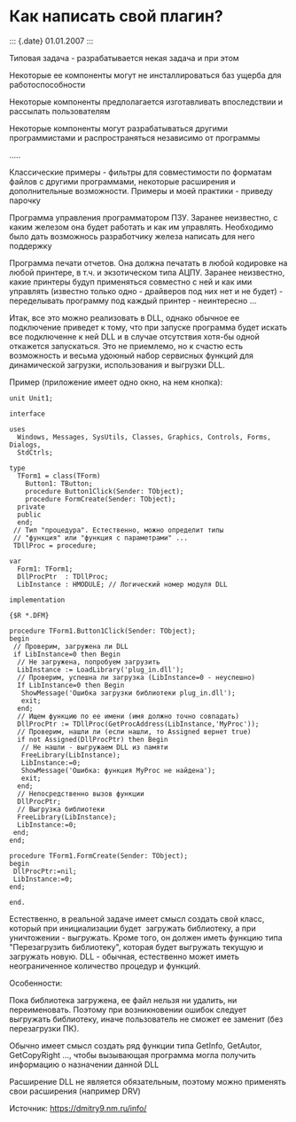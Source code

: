Как написать свой плагин?
=========================

::: {.date}
01.01.2007
:::

Типовая задача - разрабатывается некая задача и при этом

Некоторые ее компоненты могут не инсталлироваться баз ущерба для
работоспособности

Некоторые компоненты предполагается изготавливать впоследствии и
рассылать пользователям

Некоторые компоненты могут разрабатываться другими программистами и
распространяться независимо от программы

\.....

Классические примеры - фильтры для совместимости по форматам файлов с
другими программами, некоторые расширения и дополнительные возможности.
Примеры и моей практики - приведу парочку

Программа управления программатором ПЗУ. Заранее неизвестно, с каким
железом она будет работать и как им управлять. Необходимо было дать
возможнось разработчику железа написать для него поддержку

Программа печати отчетов. Она должна печатать в любой кодировке на любой
принтере, в т.ч. и экзотическом типа АЦПУ. Заранее неизвестно, какие
принтеры будуп применяться совместно с ней и как ими управлять (известно
только одно - драйверов под них нет и не будет) - переделывать программу
под каждый принтер - неинтересно \...

Итак, все это можно реализовать в DLL, однако обычное ее подключение
приведет к тому, что при запуске программа будет искать все подключенне
к ней DLL и в случае отсутствия хотя-бы одной откажется запускаться. Это
не приемлемо, но к счастю есть возможность и весьма удоюный набор
сервисных функций для динамической загрузки, использования и выгрузки
DLL.

Пример (приложение имеет одно окно, на нем кнопка):

    unit Unit1;
     
    interface
     
    uses
      Windows, Messages, SysUtils, Classes, Graphics, Controls, Forms, Dialogs,
      StdCtrls;
     
    type
      TForm1 = class(TForm)
        Button1: TButton;
        procedure Button1Click(Sender: TObject);
        procedure FormCreate(Sender: TObject);
      private
      public
      end;
     // Тип "процедура". Естественно, можно определит типы
     // "функция" или "функция с параметрами" ...
     TDllProc = procedure;
     
    var
      Form1: TForm1;
      DllProcPtr  : TDllProc;
      LibInstance : HMODULE; // Логический номер модуля DLL
     
    implementation
     
    {$R *.DFM}
     
    procedure TForm1.Button1Click(Sender: TObject);
    begin
     // Проверим, загружена ли DLL
     if LibInstance=0 then Begin
      // Не загружена, попробуем загрузить
      LibInstance := LoadLibrary('plug_in.dll');
      // Проверим, успешна ли загрузка (LibInstance=0 - неуспешно)
      If LibInstance=0 then Begin
       ShowMessage('Ошибка загрузки библиотеки plug_in.dll');
       exit;
      end;
      // Ищем функцию по ее имени (имя должно точно совпадать)
      DllProcPtr := TDllProc(GetProcAddress(LibInstance,'MyProc'));
      // Проверим, нашли ли (если нашли, то Assigned вернет true)
      if not Assigned(DllProcPtr) then Begin
       // Не нашли - выгружаем DLL из памяти
       FreeLibrary(LibInstance);
       LibInstance:=0;
       ShowMessage('Ошибка: функция MyProc не найдена');
       exit;
      end;
      // Непосредственно вызов функции
      DllProcPtr;
      // Выгрузка библиотеки
      FreeLibrary(LibInstance);
      LibInstance:=0;
     end;
    end;
     
    procedure TForm1.FormCreate(Sender: TObject);
    begin
     DllProcPtr:=nil;
     LibInstance:=0;
    end;
     
    end.

Естественно, в реальной задаче имеет смысл создать свой класс, который
при инициализации будет  загружать библиотеку, а при уничтожении -
выгружать. Кроме того, он должен иметь функцию типа \"Перезагрузить
библиотеку\", которая будет выгружать текущую и загружать новую. DLL -
обычная, естественно может иметь неограниченное количество процедур и
функций.

Особенности:

Пока библиотека загружена, ее файл нельзя ни удалить, ни переименовать.
Поэтому при возникновении ошибок следует выгружать библиотеку, иначе
пользователь не сможет ее заменит (без перезагрузки ПК).

Обычно имеет смысл создать ряд функции типа GetInfo, GetAutor,
GetCopyRight \..., чтобы вызывающая программа могла получить информацию
о назначении данной DLL

Расширение DLL не является обязательным, поэтому можно применять свои
расширения (например DRV)

Источник: <https://dmitry9.nm.ru/info/>
